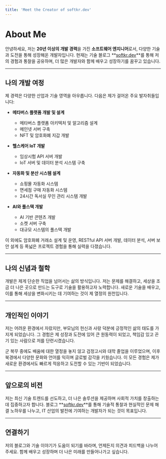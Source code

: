 ```yaml
---
title: 'Meet the Creator of softkr.dev'
---
```


# About Me

안녕하세요, 저는 **20년 이상의 개발 경력**을 가진 **소프트웨어 엔지니어**로서, 다양한 기술과 도전을 통해 성장해온 개발자입니다. 현재는 기술 블로그 **[softkr.dev](https://softkr.dev)**를 통해 저의 경험과 통찰을 공유하며, 더 많은 개발자와 함께 배우고 성장하기를 꿈꾸고 있습니다.

---

## 나의 개발 여정

제 경력은 다양한 산업과 기술 영역을 아우릅니다. 다음은 제가 걸어온 주요 발자취들입니다:

- **메타버스 플랫폼 개발 및 설계**
  - 메타버스 플랫폼 아키텍처 및 알고리즘 설계
  - 메인넷 서버 구축
  - NFT 및 암호화폐 지갑 개발

- **헬스케어 IoT 개발**
  - 임상시험 API 서버 개발
  - IoT 서버 및 데이터 분석 시스템 구축

- **자동화 및 분산 시스템 설계**
  - 쇼핑몰 자동화 시스템
  - 면세점 구매 자동화 시스템
  - 24시간 독서실 무인 관리 시스템 개발

- **AI와 풀스택 개발**
  - AI 기반 콘텐츠 개발
  - 소켓 서버 구축
  - 대규모 시스템의 풀스택 개발

이 외에도 암호화폐 거래소 설계 및 운영, RESTful API 서버 개발, 데이터 분석, 서버 보안 설계 등 폭넓은 프로젝트 경험을 통해 실력을 다졌습니다.

---

## 나의 신념과 철학

개발은 제게 단순한 직업을 넘어서는 삶의 방식입니다. 저는 문제를 해결하고, 세상을 조금 더 나은 곳으로 만드는 도구로 기술을 활용하고자 노력합니다. 새로운 기술을 배우고, 이를 통해 세상을 변화시키는 데 기여하는 것이 제 열정의 원천입니다.

---

## 개인적인 이야기

저는 어려운 환경에서 자랐지만, 부모님의 헌신과 사랑 덕분에 긍정적인 삶의 태도를 가지게 되었습니다. 그 경험은 제 성장과 도전에 있어 큰 원동력이 되었고, 책임감 있고 끈기 있는 사람으로 저를 단련시켰습니다.

군 복무 중에도 배움에 대한 열정을 놓지 않고 검정고시와 대학 졸업을 이루었으며, 이후 북경에서 다양한 문화와 언어를 익히며 글로벌 감각을 키웠습니다. 이 모든 경험은 제가 새로운 환경에서도 빠르게 적응하고 도전할 수 있는 기반이 되었습니다.

---

## 앞으로의 비전

저는 최신 기술 트렌드를 선도하고, 더 나은 솔루션을 제공하며 사회적 가치를 창출하는 데 집중하고자 합니다. 블로그 **[softkr.dev](https://softkr.dev)**를 통해 기술적 통찰과 현실적인 문제 해결 노하우를 나누고, IT 산업의 발전에 기여하는 개발자가 되는 것이 목표입니다.

---

## 연결하기

저의 블로그와 기술 이야기가 도움이 되기를 바라며, 언제든지 의견과 피드백을 나누어 주세요. 함께 배우고 성장하며 더 나은 미래를 만들어나가고 싶습니다.
